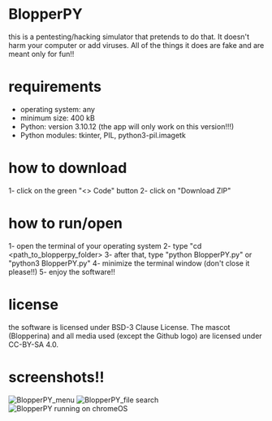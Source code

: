 # BlopperPY
this is a pentesting/hacking simulator that pretends to do that. It doesn't harm your computer or add viruses. All of the things it does are fake and are meant only for fun!!

# requirements
- operating system: any
- minimum size: 400 kB
- Python: version 3.10.12 (the app will only work on this version!!!)
- Python modules: tkinter, PIL, python3-pil.imagetk

# how to download
1- click on the green "<> Code" button
2- click on "Download ZIP"

# how to run/open
1- open the terminal of your operating system
2- type "cd <path_to_blopperpy_folder>
3- after that, type "python BlopperPY.py" or "python3 BlopperPY.py"
4- minimize the terminal window (don't close it please!!)
5- enjoy the software!!

# license
the software is licensed under BSD-3 Clause License. The mascot (Blopperina) and all media used (except the Github logo) are licensed under CC-BY-SA 4.0.

# screenshots!!
![BlopperPY_menu](https://github.com/01adrianrdgz/BlopperPY/assets/149033599/130feb58-9bc9-4dba-a601-6507cb9eca24)
![BlopperPY_file search](https://github.com/01adrianrdgz/BlopperPY/assets/149033599/cc3cfab4-3bdf-4b43-a7b1-b4dfdf0b76f0)
![BlopperPY running on chromeOS](https://github.com/01adrianrdgz/BlopperPY/assets/149033599/7ed26064-6c0a-482a-b46e-535777d2e014)
